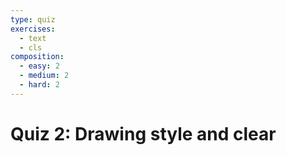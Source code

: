 ```yaml
---
type: quiz
exercises:
  - text
  - cls
composition:
  - easy: 2
  - medium: 2
  - hard: 2
---
```


# Quiz 2: Drawing style and clear

